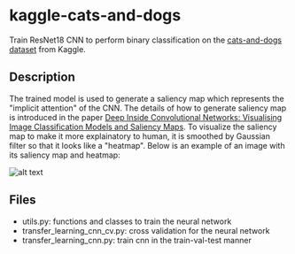# kaggle-cats-and-dogs
Train ResNet18 CNN to perform binary classification on the [cats-and-dogs dataset](https://www.kaggle.com/tongpython/cat-and-dog) from Kaggle. 

## Description
The trained model is used to generate a saliency map which represents the "implicit attention" of the CNN. The details of how to generate saliency map is introduced in the paper [Deep Inside Convolutional Networks: Visualising Image Classification Models and Saliency Maps](https://arxiv.org/abs/1312.6034). To visualize the saliency map to make it more explainatory to human, it is smoothed by Gaussian filter so that it looks like a "heatmap". Below is an example of an image with its saliency map and heatmap:

![alt text](https://github.com/wentaoveggiebird/kaggle-cats-and-dogs/blob/master/images/dog1215.png)

## Files
* utils.py: functions and classes to train the neural network
* transfer_learning_cnn_cv.py: cross validation for the neural network
* transfer_learning_cnn.py: train cnn in the train-val-test manner
